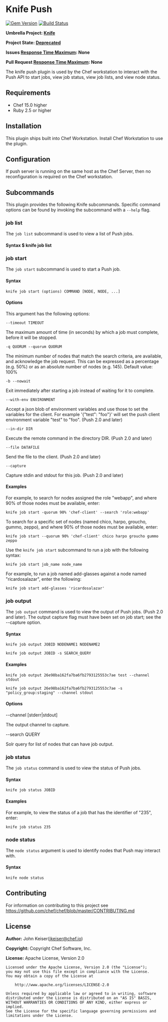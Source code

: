 # Knife Push

[![Gem Version](https://badge.fury.io/rb/knife-push.svg)](https://badge.fury.io/rb/knife-push) [![Build Status](https://travis-ci.org/chef/knife-push.svg?branch=master)](https://travis-ci.org/chef/knife-push)

**Umbrella Project: [Knife](https://github.com/chef/chef-oss-practices/blob/master/projects/knife.md)**

**Project State: [Deprecated](https://github.com/chef/chef-oss-practices/blob/master/repo-management/repo-states.md#deprecated)**

**Issues [Response Time Maximum](https://github.com/chef/chef-oss-practices/blob/master/repo-management/repo-states.md): None**

**Pull Request [Response Time Maximum](https://github.com/chef/chef-oss-practices/blob/master/repo-management/repo-states.md): None**

The knife push plugin is used by the Chef workstation to interact with the Push API to start jobs, view job status, view job lists, and view node status.

## Requirements

- Chef 15.0 higher
- Ruby 2.5 or higher

## Installation

This plugin ships built into Chef Workstation. Install Chef Workstation to use the plugin.

## Configuration

If push server is running on the same host as the Chef Server, then no reconfiguration is required on the Chef workstation.

## Subcommands

This plugin provides the following Knife subcommands. Specific command options can be found by invoking the subcommand with a `--help` flag.

### job list

The `job list` subcommand is used to view a list of Push jobs.

#### Syntax $ knife job list

### job start

The `job start` subcommand is used to start a Push job.

#### Syntax

```shell
knife job start (options) COMMAND [NODE, NODE, ...]
```

#### Options

This argument has the following options:

`--timeout TIMEOUT`

The maximum amount of time (in seconds) by which a job must complete, before it will be stopped.

`-q QUORUM --quorum QUORUM`

The minimum number of nodes that match the search criteria, are available, and acknowledge the job request. This can be expressed as a percentage (e.g. 50%) or as an absolute number of nodes (e.g. 145). Default value: 100%

`-b --nowait`

Exit immediately after starting a job instead of waiting for it to complete.

`--with-env ENVIRONMENT`

Accept a json blob of environment variables and use those to set the variables for the client. For example '{"test": "foo"}' will set the push client environment variable "test" to "foo". (Push 2.0 and later)

`--in-dir DIR`

Execute the remote command in the directory DIR. (Push 2.0 and later)

`--file DATAFILE`

Send the file to the client. (Push 2.0 and later)

`--capture`

Capture stdin and stdout for this job. (Push 2.0 and later)

#### Examples

For example, to search for nodes assigned the role "webapp", and where 90% of those nodes must be available, enter:

```shell
knife job start -quorum 90% 'chef-client' --search 'role:webapp'
```

To search for a specific set of nodes (named chico, harpo, groucho, gummo, zeppo), and where 90% of those nodes must be available, enter:

```shell
knife job start --quorum 90% 'chef-client' chico harpo groucho gummo zeppo
```

Use the `knife job start` subcommand to run a job with the following syntax:

```shell
knife job start job_name node_name
```

For example, to run a job named add-glasses against a node named "ricardosalazar", enter the following:

```shell
knife job start add-glasses 'ricardosalazar'
```

### job output

The `job output` command is used to view the output of Push jobs. (Push 2.0 and later). The output capture flag must have been set on job start; see the --capture option.

#### Syntax

```shell
knife job output JOBID NODENAME1 NODENAME2
```

```shell
knife job output JOBID -s SEARCH_QUERY
```

#### Examples

```shell
knife job output 26e98ba162fa7ba6fb2793125553c7ae test --channel stdout
```

```shell
knife job output 26e98ba162fa7ba6fb2793125553c7ae -s "policy_group:staging" --channel stdout
```

#### Options

--channel [stderr|stdout]

The output channel to capture.

--search QUERY

Solr query for list of nodes that can have job output.

### job status

The `job status` command is used to view the status of Push jobs.

#### Syntax

```shell
knife job status JOBID
```

#### Examples

For example, to view the status of a job that has the identifier of "235", enter:

```shell
knife job status 235
```

### node status

The `node status` argument is used to identify nodes that Push may interact with.

#### Syntax

```shell
knife node status
```

## Contributing

For information on contributing to this project see <https://github.com/chef/chef/blob/master/CONTRIBUTING.md>

## License

**Author:** John Keiser([jkeiser@chef.io](mailto:jkeiser@chef.io))

**Copyright:** Copyright Chef Software, Inc.

**License:** Apache License, Version 2.0

```text
Licensed under the Apache License, Version 2.0 (the "License");
you may not use this file except in compliance with the License.
You may obtain a copy of the License at

    http://www.apache.org/licenses/LICENSE-2.0

Unless required by applicable law or agreed to in writing, software
distributed under the License is distributed on an "AS IS" BASIS,
WITHOUT WARRANTIES OR CONDITIONS OF ANY KIND, either express or implied.
See the License for the specific language governing permissions and
limitations under the License.
```
